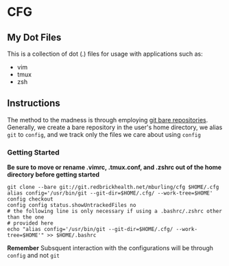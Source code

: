 # CFG

## My Dot Files
This is a collection of dot (.) files for usage with applications such as:
- vim
- tmux
- zsh

## Instructions
The method to the madness is through employing [git bare repositories](https://developer.atlassian.com/blog/2016/02/best-way-to-store-dotfiles-git-bare-repo/). Generally, we create a bare repository in the user's home directory, we alias `git` to `config`, and we track only the files we care about using `config`
### Getting Started
__Be sure to move or rename .vimrc, .tmux.conf, and .zshrc out of the home directory before getting started__
```
git clone --bare git://git.redbrickhealth.net/mburling/cfg $HOME/.cfg
alias config='/usr/bin/git --git-dir=$HOME/.cfg/ --work-tree=$HOME'
config checkout
config config status.showUntrackedFiles no
# the following line is only necessary if using a .bashrc/.zshrc other than the one
# provided here
echo "alias config='/usr/bin/git --git-dir=$HOME/.cfg/ --work-tree=$HOME'" >> $HOME/.bashrc
```
__Remember__ Subsquent interaction with the configurations will be through `config` and not `git`
